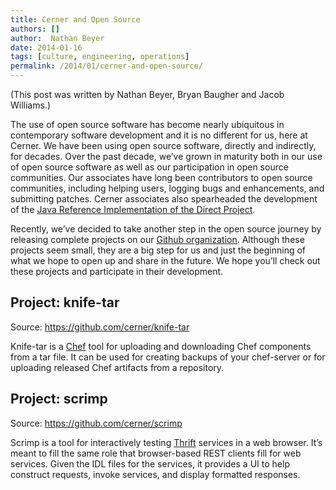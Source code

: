 ```yaml
---
title: Cerner and Open Source
authors: []
author:  Nathan Beyer
date: 2014-01-16
tags: [culture, engineering, operations]
permalink: /2014/01/cerner-and-open-source/
---
```


(This post was written by Nathan Beyer, Bryan Baugher and Jacob Williams.)

The use of open source software has become nearly ubiquitous in contemporary software development and it is no different for us, here at Cerner. We have been using open source software, directly and indirectly, for decades. Over the past decade, we’ve grown in maturity both in our use of open source software as well as our participation in open source communities. Our associates have long been contributors to open source communities, including helping users, logging bugs and enhancements, and submitting patches. Cerner associates also spearheaded the development of the [Java Reference Implementation of the Direct Project](http://wiki.directproject.org/Java+Reference+Implementation).

Recently, we’ve decided to take another step in the open source journey by releasing complete projects on our [Github organization](https://github.com/cerner). Although these projects seem small, they are a big step for us and just the beginning of what we hope to open up and share in the future. We hope you’ll check out these projects and participate in their development.

## Project: knife-tar

Source: https://github.com/cerner/knife-tar

Knife-tar is a [Chef](http://www.getchef.com/chef/) tool for uploading and downloading Chef components from a tar file. It can be used for creating backups of your chef-server or for uploading released Chef artifacts from a repository.

## Project: scrimp

Source: https://github.com/cerner/scrimp

Scrimp is a tool for interactively testing [Thrift](http://thrift.apache.org/) services in a web browser. It’s meant to fill the same role that browser-based REST clients fill for web services. Given the IDL files for the services, it provides a UI to help construct requests, invoke services, and display formatted responses.
